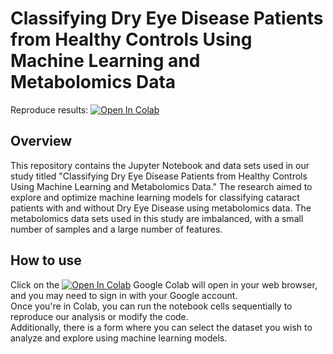 # Classifying Dry Eye Disease Patients from Healthy Controls Using Machine Learning and Metabolomics Data

Reproduce results: [![Open In Colab](https://colab.research.google.com/assets/colab-badge.svg)](https://colab.research.google.com/drive/1ErbeQaGO02VAbIakkNqS46M8F4YWSFPD?usp=sharing "Click to open in Colab") 

## Overview
This repository contains the Jupyter Notebook and data sets used in our study titled "Classifying Dry Eye Disease Patients from Healthy Controls Using Machine Learning and Metabolomics Data." The research aimed to explore and optimize machine learning models for classifying cataract patients with and without Dry Eye Disease using metabolomics data. The metabolomics data sets used in this study are imbalanced, with a small number of samples and a large number of features.

## How to use
Click on the [![Open In Colab](https://colab.research.google.com/assets/colab-badge.svg)](https://colab.research.google.com/drive/1ErbeQaGO02VAbIakkNqS46M8F4YWSFPD?usp=sharing "Click to open in Colab") 
Google Colab will open in your web browser, and you may need to sign in with your Google account.<br>
Once you're in Colab, you can run the notebook cells sequentially to reproduce our analysis or modify the code.<br>
Additionally, there is a form where you can select the dataset you wish to analyze and explore using machine learning models.
